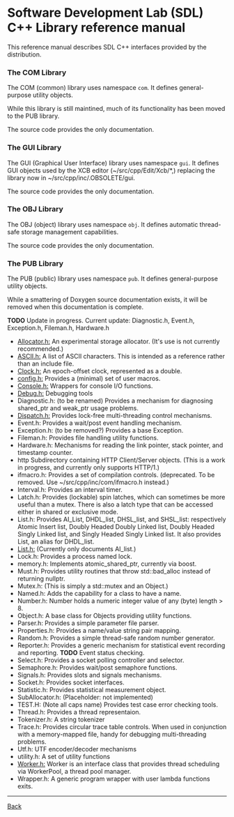 <!-- -------------------------------------------------------------------------
//
//       Copyright (c) 2022-2023 Frank Eskesen.
//
//       This file is free content, distributed under the MIT license.
//       (See accompanying file LICENSE.MIT or the original contained
//       within https://opensource.org/licenses/MIT)
//
//----------------------------------------------------------------------------
//
// Title-
//       ~/doc/cpp/REFEFENCE.md
//
// Purpose-
//       SDL Distribution reference manual
//
// Last change date-
//       2023/11/26
//
-------------------------------------------------------------------------- -->

# Software Development Lab (SDL) C++ Library reference manual

This reference manual describes SDL C++ interfaces provided by the
distribution.

### The COM Library

The COM (common) library uses namespace `com`.
It defines general-purpose utility objects.

While this library is still maintined, much of its functionality has been
moved to the PUB library.

The source code provides the only documentation.

### The GUI Library

The GUI (Graphical User Interface) library uses namespace `gui`.
It defines GUI objects used by the XCB editor (~/src/cpp/Edit/Xcb/*,)
replacing the library now in ~/src/cpp/inc/.OBSOLETE/gui.

The source code provides the only documentation.

### The OBJ Library

The OBJ (object) library uses namespace `obj`.
It defines automatic thread-safe storage management capabilities.

The source code provides the only documentation.

### The PUB Library

The PUB (public) library uses namespace `pub`.
It defines general-purpose utility objects.

While a smattering of Doxygen source documentation exists, it will be removed
when this documentation is complete.

__TODO__ Update in progress. Current update:
Diagnostic.h, Event.h, Exception.h, Fileman.h, Hardware.h

- [Allocator.h:](./Allocator.md) An experimental storage allocator.
(It's use is not currently recommended.)
- [ASCII.h:](../../src/cpp/inc/pub/ASCII.h) A list of ASCII characters.
This is intended as a reference rather than an include file.
- [Clock.h:](./Clock.md) An epoch-offset clock, represented as a double.
- [config.h:](./config.md) Provides a (minimal) set of user macros.
- [Console.h:](./Console.md) Wrappers for console I/O functions.
- [Debug.h:](./Debug.md) Debugging tools
- Diagnostic.h: (to be renamed) Provides a mechanism for diagnosing shared_ptr
and weak_ptr usage problems.
- [Dispatch.h:](./Dispatch.md) Provides lock-free multi-threading control
mechanisms.
- Event.h: Provides a wait/post event handling mechanism.
- Exception.h: (to be removed?) Provides a base Exception.
- Fileman.h: Provides file handling utility functions.
- Hardware.h: Mechanisms for reading the link pointer, stack pointer, and
timestamp counter.
- http Subdirectory containing HTTP Client/Server objects. (This is a work
in progress, and currently only supports HTTP/1.)
- ifmacro.h: Provides a set of compilation controls.
(deprecated. To be removed. Use ~/src/cpp/inc/com/ifmacro.h instead.)
- Interval.h: Provides an interval timer.
- Latch.h: Provides (lockable) spin latches, which can sometimes be more
useful than a mutex. There is also a latch type that can be accessed either
in shared or exclusive mode.
- List.h: Provides AI_List, DHDL_list, DHSL_list, and SHSL_list: respectively
Atomic Insert list,
Doubly Headed Doubly Linked list,
Doubly Headed Singly Linked list, and
Singly Headed Singly Linked list.
It also provides List, an alias for DHDL_list.
- [List.h:](./List.md) (Currently only documents AI_list.)
- Lock.h: Provides a process named lock.
- memory.h: Implements atomic_shared_ptr<class T>, currently via boost.
- Must.h: Provides utility routines that throw std::bad_alloc instead of
returning nullptr.
- Mutex.h: (This is simply a std::mutex and an Object.)
- Named.h: Adds the capability for a class to have a name.
- Number.h: Number holds a numeric integer value of any (byte) length > 8.
- Object.h: A base class for Objects providing utility functions.
- Parser.h: Provides a simple parameter file parser.
- Properties.h: Provides a name/value string pair mapping.
- Random.h: Provides a simple thread-safe random number generator.
- Reporter.h: Provides a generic mechanism for statistical event recording and
reporting. __TODO__ Event status checking.
- Select.h: Provides a socket polling controller and selector.
- Semaphore.h: Provides wait/post semaphore functions.
- Signals.h: Provides slots and signals mechanisms.
- Socket.h: Provides socket interfaces.
- Statistic.h: Provides statistical measurement object.
- SubAllocator.h: (Placeholder: not implemented)
- TEST.H: (Note all caps name) Provides test case error checking tools.
- Thread.h: Provides a thread representaion.
- Tokenizer.h: A string tokenizer
- Trace.h: Provides circular trace table controls. When used in conjunction
with a memory-mapped file, handy for debugging multi-threading problems.
- Utf.h: UTF encoder/decoder mechanisms
- utility.h: A set of utility functions
- [Worker.h:](./Worker.md) Worker is an interface class that provides thread
scheduling via WorkerPool, a thread pool manager.
- Wrapper.h: A generic program wrapper with user lambda functions exits.

---
[Back](../index.md)
